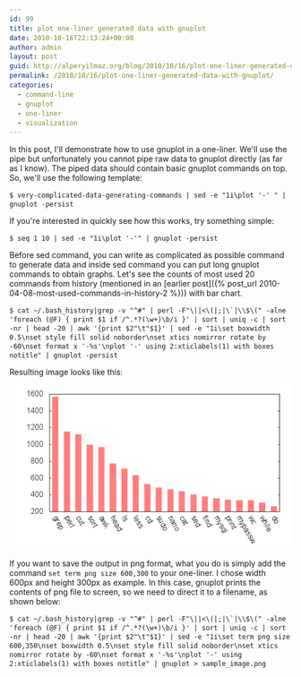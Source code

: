 ```yaml
---
id: 99
title: plot one-liner generated data with gnuplot
date: 2010-10-16T22:13:24+00:00
author: admin
layout: post
guid: http://alperyilmaz.org/blog/2010/10/16/plot-one-liner-generated-data-with-gnuplot/
permalink: /2010/10/16/plot-one-liner-generated-data-with-gnuplot/
categories:
  - command-line
  - gnuplot
  - one-liner
  - visualization
---
```

In this post, I'll demonstrate how to use gnuplot in a one-liner. We'll use the pipe but unfortunately you cannot pipe raw data to gnuplot directly (as far as I know). The piped data should contain basic gnuplot commands on top. So, we'll use the following template:

```
$ very-complicated-data-generating-commands | sed -e "1i\plot '-' " | gnuplot -persist
```

If you're interested in quickly see how this works, try something simple:

```
$ seq 1 10 | sed -e "1i\plot '-'" | gnuplot -persist
```

Before sed command, you can write as complicated as possible command to generate data and inside sed command you can put long gnuplot commands to obtain graphs. Let's see the counts of most used 20 commands from history (mentioned in an [earlier post]({% post_url 2010-04-08-most-used-commands-in-history-2 %})) with bar chart.

```
$ cat ~/.bash_history|grep -v "^#" | perl -F"\||<\(|;|\`|\\$\(" -alne 'foreach (@F) { print $1 if /^.*?(\w+)\b/i }' | sort | uniq -c | sort -nr | head -20 | awk '{print $2"\t"$1}' | sed -e "1i\set boxwidth 0.5\nset style fill solid noborder\nset xtics nomirror rotate by -60\nset format x '-%s'\nplot '-' using 2:xticlabels(1) with boxes notitle" | gnuplot -persist
```

Resulting image looks like this:

![](/images/history-top-occur-graph550x350.png)

If you want to save the output in png format, what you do is simply add the command `set term png size 600,300` to your one-liner. I chose width 600px and height 300px as example. In this case, gnuplot prints the contents of png file to screen, so we need to direct it to a filename, as shown below:

```
$ cat ~/.bash_history|grep -v "^#" | perl -F"\||<\(|;|\`|\\$\(" -alne 'foreach (@F) { print $1 if /^.*?(\w+)\b/i }' | sort | uniq -c | sort -nr | head -20 | awk '{print $2"\t"$1}' | sed -e "1i\set term png size 600,350\nset boxwidth 0.5\nset style fill solid noborder\nset xtics nomirror rotate by -60\nset format x '-%s'\nplot '-' using 2:xticlabels(1) with boxes notitle" | gnuplot > sample_image.png
```
